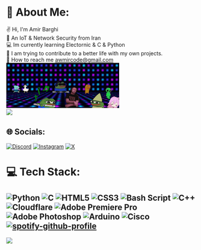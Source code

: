 
# 💫 About Me:
✌️ Hi, I'm Amir Barghi<br>👾 An IoT & Network Security from Iran<br>💻 Im currently learning Electornic & C & Python<br>🍃 I am trying to contribute to a better life with my own projects.<br>📧 How to reach me awmircode@gmail.com
<br> ![Header](./header.gif)<br>
<a href="http://www.coffeete.ir/am1r">
       <img src="http://www.coffeete.ir/images/buttons/lemonchiffon.png" style="width:260px;" />
</a>


## 🌐 Socials:
[![Discord](https://img.shields.io/badge/Discord-%237289DA.svg?logo=discord&logoColor=white)](https://discord.gg/https://discord.gg/Y7Sa44dYEx) [![Instagram](https://img.shields.io/badge/Instagram-%23E4405F.svg?logo=Instagram&logoColor=white)](https://instagram.com/bftus) [![X](https://img.shields.io/badge/X-black.svg?logo=X&logoColor=white)](https://x.com/2xAm1r) 

# 💻 Tech Stack:
![Python](https://img.shields.io/badge/python-3670A0?style=for-the-badge&logo=python&logoColor=ffdd54) ![C](https://img.shields.io/badge/c-%2300599C.svg?style=for-the-badge&logo=c&logoColor=white) ![HTML5](https://img.shields.io/badge/html5-%23E34F26.svg?style=for-the-badge&logo=html5&logoColor=white) ![CSS3](https://img.shields.io/badge/css3-%231572B6.svg?style=for-the-badge&logo=css3&logoColor=white) ![Bash Script](https://img.shields.io/badge/bash_script-%23121011.svg?style=for-the-badge&logo=gnu-bash&logoColor=white) ![C++](https://img.shields.io/badge/c++-%2300599C.svg?style=for-the-badge&logo=c%2B%2B&logoColor=white) ![Cloudflare](https://img.shields.io/badge/Cloudflare-F38020?style=for-the-badge&logo=Cloudflare&logoColor=white) ![Adobe Premiere Pro](https://img.shields.io/badge/Adobe%20Premiere%20Pro-9999FF.svg?style=for-the-badge&logo=Adobe%20Premiere%20Pro&logoColor=white) ![Adobe Photoshop](https://img.shields.io/badge/adobe%20photoshop-%2331A8FF.svg?style=for-the-badge&logo=adobe%20photoshop&logoColor=white) ![Arduino](https://img.shields.io/badge/-Arduino-00979D?style=for-the-badge&logo=Arduino&logoColor=white) ![Cisco](https://img.shields.io/badge/cisco-%23049fd9.svg?style=for-the-badge&logo=cisco&logoColor=black)<br>
[![spotify-github-profile](https://spotify-github-profile.kittinanx.com/api/view?uid=31wfsqclhdntwo2r3vsdies4uxya&cover_image=true&theme=novatorem&show_offline=false&background_color=121212&interchange=false&bar_color=53b14f&bar_color_cover=false)](https://github.com/kittinan/spotify-github-profile)
---
[![](https://visitcount.itsvg.in/api?id=2xAm1r&icon=0&color=12)](https://visitcount.itsvg.in)
